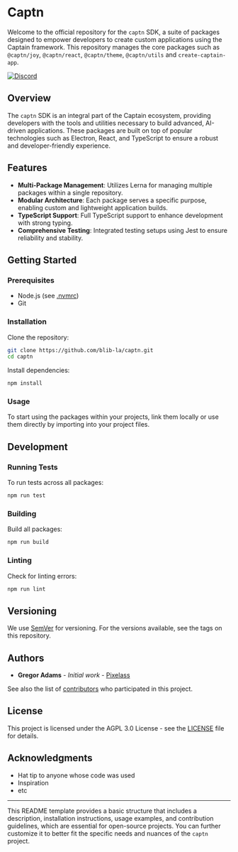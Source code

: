 # Captn

Welcome to the official repository for the `captn` SDK, a suite of packages designed to empower developers to create custom applications using the Captain framework. This repository manages the core packages such as `@captn/joy`, `@captn/react`, `@captn/theme`, `@captn/utils` and `create-captain-app`.

[![Discord](https://img.shields.io/discord/1091306623819059300?color=7289da&label=Discord&logo=discord&logoColor=fff&style=for-the-badge)](https://discord.com/invite/m3TBB9XEkb)

## Overview

The `captn` SDK is an integral part of the Captain ecosystem, providing developers with the tools and utilities necessary to build advanced, AI-driven applications. These packages are built on top of popular technologies such as Electron, React, and TypeScript to ensure a robust and developer-friendly experience.

## Features

- **Multi-Package Management**: Utilizes Lerna for managing multiple packages within a single repository.
- **Modular Architecture**: Each package serves a specific purpose, enabling custom and lightweight application builds.
- **TypeScript Support**: Full TypeScript support to enhance development with strong typing.
- **Comprehensive Testing**: Integrated testing setups using Jest to ensure reliability and stability.

## Getting Started

### Prerequisites

- Node.js (see [.nvmrc](.nvmrc))
- Git

### Installation

Clone the repository:

```bash
git clone https://github.com/blib-la/captn.git
cd captn
```

Install dependencies:

```bash
npm install
```

### Usage

To start using the packages within your projects, link them locally or use them directly by importing into your project files.

## Development

### Running Tests

To run tests across all packages:

```bash
npm run test
```

### Building

Build all packages:

```bash
npm run build
```

### Linting

Check for linting errors:

```bash
npm run lint
```

## Versioning

We use [SemVer](http://semver.org/) for versioning. For the versions available, see the tags on this repository.

## Authors

- **Gregor Adams** - *Initial work* - [Pixelass](https://github.com/pixelass)

See also the list of [contributors](https://github.com/blib-la/captn/contributors) who participated in this project.

## License

This project is licensed under the AGPL 3.0 License - see the [LICENSE](LICENSE) file for details.

## Acknowledgments

- Hat tip to anyone whose code was used
- Inspiration
- etc

---

This README template provides a basic structure that includes a description, installation instructions, usage examples, and contribution guidelines, which are essential for open-source projects. You can further customize it to better fit the specific needs and nuances of the `captn` project.
